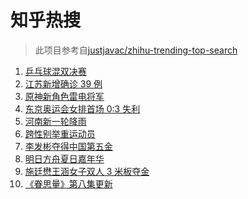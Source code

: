 # 知乎热搜

> 此项目参考自[justjavac/zhihu-trending-top-search](https://github.com/justjavac/zhihu-trending-top-search/blob/main/utils.ts)

<!-- BEGIN -->
  <!-- 最后更新时间:Mon Jul 26 2021 17:17:53 GMT+0000 (Coordinated Universal Time) -->
  1. [乒乓球混双决赛](https://www.zhihu.com/search?q=乒乓球)
1. [江苏新增确诊 39 例](https://www.zhihu.com/search?q=江苏疫情)
1. [原神新角色雷电将军](https://www.zhihu.com/search?q=原神)
1. [东京奥运会女排首场 0:3 失利](https://www.zhihu.com/search?q=女排)
1. [河南新一轮降雨](https://www.zhihu.com/search?q=河南暴雨)
1. [跨性别举重运动员](https://www.zhihu.com/search?q=跨性别运动员)
1. [李发彬夺得中国第五金](https://www.zhihu.com/search?q=举重)
1. [明日方舟夏日嘉年华](https://www.zhihu.com/search?q=明日方舟)
1. [施廷懋王涵女子双人 3 米板夺金](https://www.zhihu.com/search?q=跳水)
1. [《眷思量》第八集更新](https://www.zhihu.com/search?q=眷思量)
  <!-- END -->
